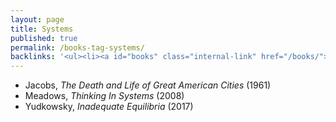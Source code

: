 ```yaml
---
layout: page
title: Systems
published: true
permalink: /books-tag-systems/
backlinks: '<ul><li><a id="books" class="internal-link" href="/books/">Books</a></li></ul>'
---
```


* Jacobs, _The Death and Life of Great American Cities_ (1961) 
* Meadows, _Thinking In Systems_ (2008) 
* Yudkowsky, _Inadequate Equilibria_ (2017) 
